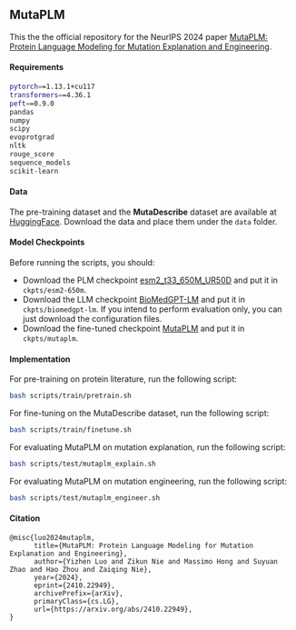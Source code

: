 ## MutaPLM

This the the official repository for the NeurIPS 2024 paper [MutaPLM: Protein Language Modeling for Mutation Explanation and Engineering](https://arxiv.org/abs/2410.22949).

#### Requirements

```bash
pytorch==1.13.1+cu117
transformers==4.36.1
peft==0.9.0
pandas
numpy
scipy
evoprotgrad
nltk
rouge_score
sequence_models
scikit-learn
```

#### Data

The pre-training dataset and the **MutaDescribe** dataset are available at [HuggingFace](https://huggingface.co/datasets/icycookies/MutaDescribe). Download the data and place them under the `data` folder.

#### Model Checkpoints

Before running the scripts, you should:
- Download the PLM checkpoint [esm2_t33_650M_UR50D](https://huggingface.co/facebook/esm2_t33_650M_UR50D) and put it in `ckpts/esm2-650m`.
- Download the LLM checkpoint [BioMedGPT-LM](https://huggingface.co/PharMolix/BioMedGPT-LM-7B) and put it in `ckpts/biomedgpt-lm`. If you intend to perform evaluation only, you can just download the configuration files.
- Download the fine-tuned checkpoint [MutaPLM](https://huggingface.co/PharMolix/MutaPLM) and put it in `ckpts/mutaplm`. 


#### Implementation

For pre-training on protein literature, run the following script:

```bash
bash scripts/train/pretrain.sh
```

For fine-tuning on the MutaDescribe dataset, run the following script:

```bash
bash scripts/train/finetune.sh
```

For evaluating MutaPLM on mutation explanation, run the following script:

```bash
bash scripts/test/mutaplm_explain.sh
```

For evaluating MutaPLM on mutation engineering, run the following script:

```bash
bash scripts/test/mutaplm_engineer.sh
```

#### Citation
```
@misc{luo2024mutaplm,
      title={MutaPLM: Protein Language Modeling for Mutation Explanation and Engineering}, 
      author={Yizhen Luo and Zikun Nie and Massimo Hong and Suyuan Zhao and Hao Zhou and Zaiqing Nie},
      year={2024},
      eprint={2410.22949},
      archivePrefix={arXiv},
      primaryClass={cs.LG},
      url={https://arxiv.org/abs/2410.22949}, 
}
```